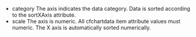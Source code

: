 
- category
The axis indicates the data category. Data is sorted according to the sortXAxis attribute.
- scale The axis is numeric. All cfchartdata item attribute values must numeric.
The X axis is automatically sorted numerically.
